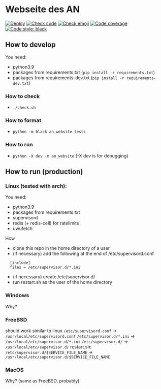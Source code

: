 # Webseite des AN
[![Deploy](https://github.com/asozialesnetzwerk/an-website/actions/workflows/deploy.yml/badge.svg)](https://github.com/asozialesnetzwerk/an-website/actions/workflows/deploy.yml)
[![Check code](https://github.com/asozialesnetzwerk/an-website/actions/workflows/check.yml/badge.svg)](https://github.com/asozialesnetzwerk/an-website/actions/workflows/check.yml)
[![Check emoji](https://github.com/asozialesnetzwerk/an-website/actions/workflows/emoji-in-commit.yml/badge.svg)](https://github.com/asozialesnetzwerk/an-website/actions/workflows/emoji-in-commit.yml)
[![Code coverage](https://asozialesnetzwerk.github.io/an-website/coverage/badge.svg)](https://asozialesnetzwerk.github.io/an-website/coverage)
[![Code style: black](https://img.shields.io/badge/code%20style-black-000000.svg)](https://github.com/psf/black)

## How to develop
You need:
- python3.9
- packages from requirements.txt (`pip install -r requirements.txt`)
- packages from requirements-dev.txt (`pip install -r requirements-dev.txt`)

### How to check
- `./check.sh`

### How to format
- `python -m black an_website tests`

### How to run
- `python -X dev -m an_website` (-X dev is for debugging)


## How to run (production)
### Linux (tested with arch):
You need:
- python3.9
- packages from requirements.txt
- supervisord
- redis (+ redis-cell) for ratelimits
- uwufetch

How
- clone this repo in the home directory of a user
- (if necessary) add the following at the end of /etc/supervisord.conf
```
  [include]
  files = /etc/supervisor.d/*.ini
```
- (if necessary) create /etc/supervisor.d/
- run restart.sh as the user of the home directory

### Windows
Why?

### FreeBSD
should work similar to linux
`/etc/supervisord.conf`   -> `/usr/local/etc/supervisord.conf`
`/etc/supervisor.d/*.ini` -> `/usr/local/etc/supervisor.d/*.ini`
`/etc/supervisor.d/`      -> `/usr/local/etc/supervisor.d/`
restart.sh: `/etc/supervisor.d/$SERVICE_FILE_NAME` -> `/usr/local/etc/supervisor.d/$SERVICE_FILE_NAME`

### MacOS
Why? (same as FreeBSD, probably)
